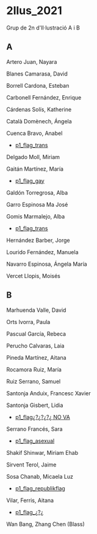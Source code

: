 # 2Ilus_2021
Grup de 2n d'Il·lustració A i B
## A

Artero Juan, Nayara 

Blanes Camarasa, David 

Borrell Cardona, Esteban 

Carbonell Fernández, Enrique 

Cárdenas Solís, Katherine 

Català Domènech, Ángela 

Cuenca Bravo, Anabel 
* [p1_flag_trans](https://cuencaba.github.io/p0_flag/)

Delgado Moll, Miriam 

Gaitán Martínez, María 
* [p1_flag_gay](https://mariagay.github.io/p0_sapphicflag/)

Galdón Torregrosa, Alba 

Garro Espinosa Ma José 

Gomis Marmalejo, Alba 
* [p1_flag_trans](https://albagomis.github.io/p0_flag/)

Hernández Barber, Jorge 

Lourido Fernández, Manuela 

Navarro Espinosa, Ángela María 

Vercet Llopis, Moisés 

## B

Marhuenda Valle, David 

Orts Ivorra, Paula 

Pascual García, Rebeca 

Perucho Calvaras, Laia 

Pineda Martínez, Aitana 

Rocamora Ruiz, María 

Ruiz Serrano, Samuel

Santonja Anduix, Francesc Xavier 

Santonja Gisbert, Lidia 
* [p1_flag¿?¿?¿?¿ NO VA](https://github.com/Lidia1994/p0_flag/commit/9f6137eb0e67eb019664adbc866bdcd349a62c69)

Serrano Francés, Sara 
* [p1_flag_asexual](https://akaablue.github.io/p0_/)

Shakif Shinwar, Miriam Ehab 

Sirvent Terol, Jaime 

Sosa Chanab, Micaela Luz 
* [p1_flag_republikflag](https://m2293.github.io/p0_republikflag/)

Vilar, Ferris, Aitana 
* [p1_flag_¿?¿](https://mariagay.github.io/p0_sapphicflag/)

Wan Bang, Zhang Chen (Blass) 
